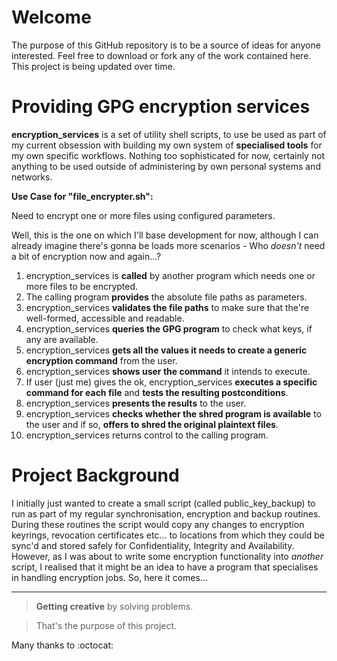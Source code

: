 Welcome
===

The purpose of this GitHub repository is to be a source of ideas for anyone interested.
Feel free to download or fork any of the work contained here. This project is being updated over time.

Providing GPG encryption services
===

**encryption_services** is a set of utility shell scripts, to use be used as part of my current obsession with building my own system of __specialised tools__ for my own specific workflows.
Nothing too sophisticated for now, certainly not anything to be used outside of administering by own personal systems and networks.

**Use Case for "file_encrypter.sh":**

Need to encrypt one or more files using configured parameters.

Well, this is the one on which I'll base development for now, although I can already imagine there's gonna be loads more scenarios - Who *doesn't* need a bit of encryption now and again...?


1. encryption_services is __called__ by another program which needs one or more files to be encrypted.
2. The calling program __provides__ the absolute file paths as parameters.
3. encryption_services __validates the file paths__ to make sure that the're well-formed, accessible and readable.
4. encryption_services __queries the GPG program__ to check what keys, if any are available.
5. encryption_services __gets all the values it needs to create a generic encryption command__ from the user.
6. encryption_services __shows user the command__ it intends to execute.
7. If user (just me) gives the ok, encryption_services __executes a specific command for each file__ and __tests the resulting postconditions__.
8. encryption_services __presents the results__ to the user.
9. encryption_services __checks whether the shred program is available__ to the user and if so, __offers to shred the original plaintext files__.
10. encryption_services returns control to the calling program.




Project Background
===
I initially just wanted to create a small script (called public_key_backup) to run as part of my regular synchronisation, encryption and backup routines. During these routines the script would copy any changes to encryption keyrings, revocation certificates etc... to locations from which they could be sync'd and stored safely for Confidentiality, Integrity and Availability. However, as I was about to write some encryption functionality into *another* script, I realised that it might be an idea to have a program that specialises in handling encryption jobs. So, here it comes...

---

>**Getting creative** by solving problems.

>That's the purpose of this project.

Many thanks to :octocat:


